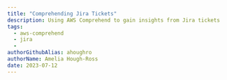 ```yaml
---
title: "Comprehending Jira Tickets"
description: Using AWS Comprehend to gain insights from Jira tickets
tags:
  - aws-comprehend
  - jira
  - 
authorGithubAlias: ahoughro
authorName: Amelia Hough-Ross
date: 2023-07-12
---
```

